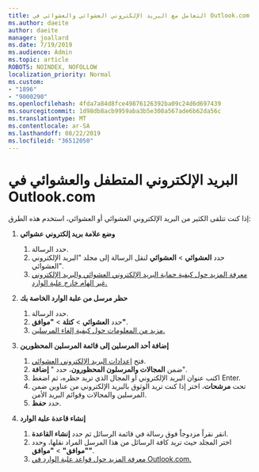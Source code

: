 ```yaml
---
title: التعامل مع البريد الإلكتروني العشوائي والعشوائي في Outlook.com
ms.author: daeite
author: daeite
manager: joallard
ms.date: 7/19/2019
ms.audience: Admin
ms.topic: article
ROBOTS: NOINDEX, NOFOLLOW
localization_priority: Normal
ms.custom:
- "1896"
- "9000290"
ms.openlocfilehash: 4fda7a84d8fce49876126392ba09c24d6d697439
ms.sourcegitcommit: 1d98db8acb9959aba3b5e308a567ade6b62da56c
ms.translationtype: MT
ms.contentlocale: ar-SA
ms.lasthandoff: 08/22/2019
ms.locfileid: "36512050"
---
```

# <a name="spam-and-junk-email-in-outlookcom"></a>البريد الإلكتروني المتطفل والعشوائي في Outlook.com

إذا كنت تتلقى الكثير من البريد الإلكتروني العشوائي أو العشوائي، استخدم هذه الطرق:

1. **وضع علامة بريد إلكتروني عشوائي**
    1. حدد الرسالة.
    1. حدد **العشوائي** > **العشوائي** لنقل الرسالة إلى مجلد "البريد الإلكتروني العشوائي".
    1. [معرفة المزيد حول كيفية حماية البريد الإلكتروني العشوائي والبريد الإلكتروني غير الهام خارج علبة الوارد.](https://support.office.com/article/a3ece97b-82f8-4a5e-9ac3-e92fa6427ae4?wt.mc_id=Office_Outlook_com_Alchemy)

1. **حظر مرسل من علبة الوارد الخاصة بك**
    1. حدد الرسالة.
    1. حدد **العشوائي** > **كتلة** > **"موافق"**.
    1. [مزيد من المعلومات حول كيفية إلغاء المرسلين.](https://support.office.com/article/afba1c94-77bb-4f50-8b85-057cf52f4d5e?wt.mc_id=Office_Outlook_com_Alchemy)

1. **إضافة أحد المرسلين إلى قائمة المرسلين المحظورين**
    1. فتح [إعدادات البريد الإلكتروني العشوائي](https://outlook.live.com/mail/options/mail/junkEmail/blockedSendersAndDomainsV2).
    1. ضمن **المجالات والمرسلون المحظورون**، حدد " **إضافة**".
    1. اكتب عنوان البريد الإلكتروني أو المجال الذي تريد حظره، ثم اضغط Enter.
    1. تحت **مرشحات**، اختر إذا كنت تريد الوثوق بالبريد الإلكتروني من عناوين ضمن المرسلين والمجالات وقوائم البريد الأمن.
    1. حدد **حفظ**.

1. **إنشاء قاعدة علبة الوارد**
    1. انقر نقراً مزدوجاً فوق رسالة في قائمة الرسائل ثم حدد **إنشاء القاعدة**.
    1. اختر المجلد حيث تريد كافة الرسائل من هذا المرسل المراد نقلها، وحدد **"موافق"** > **"موافق"**.
    1. [معرفة المزيد حول قواعد علبة الوارد في Outlook.com.](https://support.office.com/article/4b094371-a5d7-49bd-8b1b-4e4896a7cc5d?wt.mc_id=Office_Outlook_com_Alchemy)